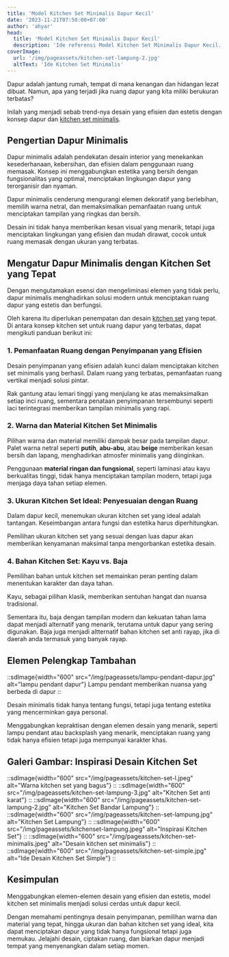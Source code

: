 ```yaml
---
title: 'Model Kitchen Set Minimalis Dapur Kecil'
date: '2023-11-21T07:50:00+07:00'
author: 'ahyar'
head:
  title: 'Model Kitchen Set Minimalis Dapur Kecil'
  description: 'Ide referensi Model Kitchen Set Minimalis Dapur Kecil. Desain dapur sederhana, bahan kitchen set anti rayap, serta warna dan ukuran kitchen set yang ideal'
coverImage:
  url: '/img/pageassets/kitchen-set-lampung-2.jpg'
  altText: 'Ide Kitchen Set Minimalis'
---
```


Dapur adalah jantung rumah, tempat di mana kenangan dan hidangan lezat dibuat. Namun, apa yang terjadi jika ruang dapur yang kita miliki berukuran terbatas? 

Inilah yang menjadi sebab trend-nya desain yang efisien dan estetis dengan konsep dapur dan [kitchen set minimalis](/artikel/model-kithenset-minimalis).

## Pengertian Dapur Minimalis

Dapur minimalis adalah pendekatan desain interior yang menekankan kesederhanaan, kebersihan, dan efisien dalam penggunaan ruang memasak. Konsep ini menggabungkan estetika yang bersih dengan fungsionalitas yang optimal, menciptakan lingkungan dapur yang terorganisir dan nyaman. 

Dapur minimalis cenderung mengurangi elemen dekoratif yang berlebihan, memilih warna netral, dan memaksimalkan pemanfaatan ruang untuk menciptakan tampilan yang ringkas dan bersih. 

Desain ini tidak hanya memberikan kesan visual yang menarik, tetapi juga menciptakan lingkungan yang efisien dan mudah dirawat, cocok untuk ruang memasak dengan ukuran yang terbatas. 

## Mengatur Dapur Minimalis dengan Kitchen Set yang Tepat

Dengan mengutamakan esensi dan mengeliminasi elemen yang tidak perlu, dapur minimalis menghadirkan solusi modern untuk menciptakan ruang dapur yang estetis dan berfungsi.

Oleh karena itu diperlukan penempatan dan desain [kitchen set](/portfolio/kitchen-set-lampung) yang tepat.  Di antara konsep kitchen set untuk ruang dapur yang terbatas, dapat mengikuti panduan berikut ini:

### 1. Pemanfaatan Ruang dengan Penyimpanan yang Efisien
Desain penyimpanan yang efisien adalah kunci dalam menciptakan kitchen set minimalis yang berhasil. Dalam ruang yang terbatas, pemanfaatan ruang vertikal menjadi solusi pintar. 

Rak gantung atau lemari tinggi yang menjulang ke atas memaksimalkan setiap inci ruang, sementara penataan penyimpanan tersembunyi seperti laci terintegrasi memberikan tampilan minimalis yang rapi.

### 2. Warna dan Material Kitchen Set Minimalis

Pilihan warna dan material memiliki dampak besar pada tampilan dapur. Palet warna netral seperti **putih**, **abu-abu**, atau **beige** memberikan kesan bersih dan lapang, menghadirkan atmosfer minimalis yang diinginkan. 

Penggunaan **material ringan dan fungsional**, seperti laminasi atau kayu berkualitas tinggi, tidak hanya menciptakan tampilan modern, tetapi juga menjaga daya tahan setiap elemen.

### 3. Ukuran Kitchen Set Ideal: Penyesuaian dengan Ruang

Dalam dapur kecil, menemukan ukuran kitchen set yang ideal adalah tantangan. Keseimbangan antara fungsi dan estetika harus diperhitungkan. 

Pemilihan ukuran kitchen set yang sesuai dengan luas dapur akan memberikan kenyamanan maksimal tanpa mengorbankan estetika desain.

### 4.  Bahan Kitchen Set: Kayu vs. Baja

Pemilihan bahan untuk kitchen set memainkan peran penting dalam menentukan karakter dan daya tahan. 

Kayu, sebagai pilihan klasik, memberikan sentuhan hangat dan nuansa tradisional. 

Sementara itu, baja dengan tampilan modern dan kekuatan tahan lama dapat menjadi alternatif yang menarik, terutama untuk dapur yang sering digunakan.  Baja juga menjadi altternatif bahan kitchen set anti rayap, jika di daerah anda termasuk yang banyak rayap.

## Elemen Pelengkap Tambahan

::sdImage{width="600" src="/img/pageassets/lampu-pendant-dapur.jpg" alt="lampu pendant dapur"}
Lampu pendant memberikan nuansa yang berbeda di dapur
::

Desain minimalis tidak hanya tentang fungsi, tetapi juga tentang estetika yang mencerminkan gaya personal. 

Menggabungkan kepraktisan dengan elemen desain yang menarik, seperti lampu pendant atau backsplash yang menarik, menciptakan ruang yang tidak hanya efisien tetapi juga mempunyai karakter khas.

## Galeri Gambar: Inspirasi Desain Kitchen Set

::sdImage{width="600" src="/img/pageassets/kitchen-set-l.jpeg" alt="Warna kitchen set yang bagus"}
::
::sdImage{width="600" src="/img/pageassets/kitchen-set-lampung-3.jpg" alt="Kitchen Set anti karat"}
::
::sdImage{width="600" src="/img/pageassets/kitchen-set-lampung-2.jpg" alt="Kitchen Set Bandar Lampung"}
::
::sdImage{width="600" src="/img/pageassets/kitchen-set-lampung.jpg" alt="Kitchen Set Lampung"}
::
::sdImage{width="600" src="/img/pageassets/kitchenset-lampung.jpeg" alt="Inspirasi Kitchen Set"}
::
::sdImage{width="600" src="/img/pageassets/kitchen-set-minimalis.jpeg" alt="Desain kitchen set minimalis"}
::
::sdImage{width="600" src="/img/pageassets/kitchen-set-simple.jpg" alt="Ide Desain Kitchen Set Simple"}
::
## Kesimpulan

Menggabungkan elemen-elemen desain yang efisien dan estetis, model kitchen set minimalis menjadi solusi cerdas untuk dapur kecil. 

Dengan memahami pentingnya desain penyimpanan, pemilihan warna dan material yang tepat, hingga ukuran dan bahan kitchen set yang ideal, kita dapat menciptakan dapur yang tidak hanya fungsional tetapi juga memukau. Jelajahi desain, ciptakan ruang, dan biarkan dapur menjadi tempat yang menyenangkan dalam setiap momen.






